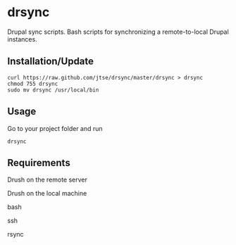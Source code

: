drsync
=======
Drupal sync scripts. Bash scripts for synchronizing a remote-to-local Drupal instances.

Installation/Update
--------------------
```
curl https://raw.github.com/jtse/drsync/master/drsync > drsync
chmod 755 drsync
sudo mv drsync /usr/local/bin
```

Usage
------
Go to your project folder and run
```
drsync
```

Requirements
------------
Drush on the remote server

Drush on the local machine

bash

ssh

rsync
